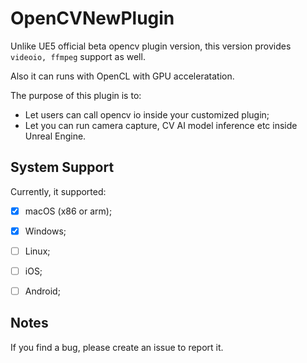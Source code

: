# OpenCVNewPlugin


Unlike UE5 official beta opencv plugin version, this version provides `videoio, ffmpeg` support as well.

Also it can runs with OpenCL with GPU acceleratation.

The purpose of this plugin is to:

- Let users can call opencv io inside your customized plugin;
- Let you can run camera capture, CV AI model inference etc inside Unreal Engine.


## System Support

Currently, it supported:

- [x] macOS (x86 or arm);
- [x] Windows;
- [ ] Linux;
- [ ] iOS;
- [ ] Android;


## Notes

If you find a bug, please create an issue to report it.